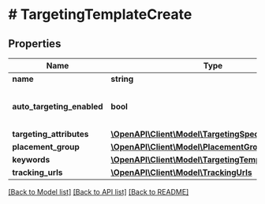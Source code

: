 # # TargetingTemplateCreate

## Properties

Name | Type | Description | Notes
------------ | ------------- | ------------- | -------------
**name** | **string** | Name of targeting template. |
**auto_targeting_enabled** | **bool** | Enable auto-targeting for ad group. Also known as &lt;a href&#x3D;\&quot;https://help.pinterest.com/en/business/article/expanded-targeting\&quot; target&#x3D;\&quot;_blank\&quot;&gt;\&quot;expanded targeting\&quot;&lt;/a&gt;. | [optional] [default to true]
**targeting_attributes** | [**\OpenAPI\Client\Model\TargetingSpec**](TargetingSpec.md) |  |
**placement_group** | [**\OpenAPI\Client\Model\PlacementGroupType**](PlacementGroupType.md) |  | [optional]
**keywords** | [**\OpenAPI\Client\Model\TargetingTemplateKeyword[]**](TargetingTemplateKeyword.md) |  | [optional]
**tracking_urls** | [**\OpenAPI\Client\Model\TrackingUrls**](TrackingUrls.md) |  | [optional]

[[Back to Model list]](../../README.md#models) [[Back to API list]](../../README.md#endpoints) [[Back to README]](../../README.md)
